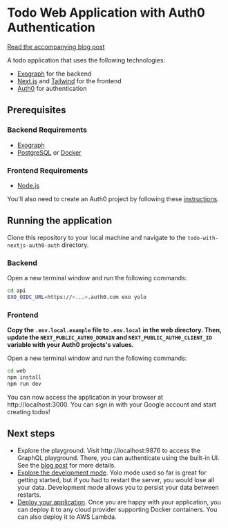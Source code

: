 # Todo Web Application with Auth0 Authentication

[Read the accompanying blog post](https://exograph.dev/blog/exograph-auth0)

A todo application that uses the following technologies:

- [Exograph](https://exograph.dev) for the backend
- [Next.js](https://nextjs.org/) and [Tailwind](https://tailwindcss.com/) for the frontend
- [Auth0](https://auth0.com) for authentication

## Prerequisites

### Backend Requirements

- [Exograph](https://exograph.dev/docs/getting-started#install-exograph)
- [PostgreSQL](https://www.postgresql.org/download/) or [Docker](https://www.docker.com/products/docker-desktop)

### Frontend Requirements

- [Node.js](https://nodejs.org/en/download/)

You'll also need to create an Auth0 project by following these [instructions](https://auth0.com/docs/quickstart/spa/react/interactive).

## Running the application

Clone this repository to your local machine and navigate to the `todo-with-nextjs-auth0-auth` directory.

### Backend

Open a new terminal window and run the following commands:

```bash
cd api
EXO_OIDC_URL=https://<...>.auth0.com exo yolo
```

### Frontend

**Copy the `.env.local.example` file to `.env.local` in the web directory. Then, update the `NEXT_PUBLIC_AUTH0_DOMAIN` and `NEXT_PUBLIC_AUTH0_CLIENT_ID` variable with your Auth0 projects's values.**

Open a new terminal window and run the following commands:

```bash
cd web
npm install
npm run dev
```

You can now access the application in your browser at http://localhost:3000. You can sign in with your Google account and start creating todos!

## Next steps

- Explore the playground. Visit http://localhost:9876 to access the GraphQL playground. There, you can authenticate using the built-in UI. See the [blog post](https://exograph.dev/blog/exograph-auth0) for more details.
- [Explore the development mode](https://exograph.dev/docs/application-tutorial/local-server). Yolo mode used so far is great for getting started, but if you had to restart the server, you would lose all your data. Development mode allows you to persist your data between restarts.
- [Deploy your application](https://exograph.dev/docs/deployment/). Once you are happy with your application, you can deploy it to any cloud provider supporting Docker containers. You can also deploy it to AWS Lambda.

